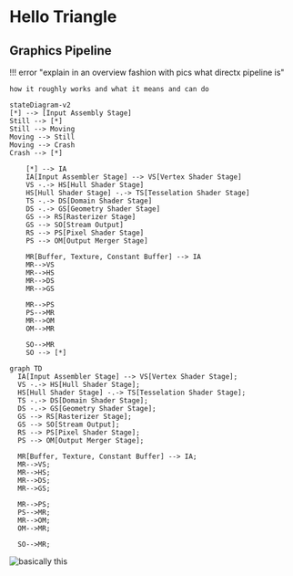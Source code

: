 # Hello Triangle

## Graphics Pipeline

!!! error "explain in an overview fashion with pics what directx pipeline is"

    how it roughly works and what it means and can do

```mermaid
stateDiagram-v2
[*] --> [Input Assembly Stage]
Still --> [*]
Still --> Moving
Moving --> Still
Moving --> Crash
Crash --> [*]
```


```
    [*] --> IA
    IA[Input Assembler Stage] --> VS[Vertex Shader Stage]
    VS -.-> HS[Hull Shader Stage]
    HS[Hull Shader Stage] -.-> TS[Tesselation Shader Stage]
    TS -.-> DS[Domain Shader Stage]
    DS -.-> GS[Geometry Shader Stage]
    GS --> RS[Rasterizer Stage]
    GS --> SO[Stream Output]
    RS --> PS[Pixel Shader Stage]
    PS --> OM[Output Merger Stage]

    MR[Buffer, Texture, Constant Buffer] --> IA
    MR-->VS
    MR-->HS
    MR-->DS
    MR-->GS

    MR-->PS
    PS-->MR
    MR-->OM
    OM-->MR

    SO-->MR
    SO --> [*]
```

```mermaid
graph TD
  IA[Input Assembler Stage] --> VS[Vertex Shader Stage];
  VS -.-> HS[Hull Shader Stage];
  HS[Hull Shader Stage] -.-> TS[Tesselation Shader Stage];
  TS -.-> DS[Domain Shader Stage];
  DS -.-> GS[Geometry Shader Stage];
  GS --> RS[Rasterizer Stage];
  GS --> SO[Stream Output];
  RS --> PS[Pixel Shader Stage];
  PS --> OM[Output Merger Stage];

  MR[Buffer, Texture, Constant Buffer] --> IA;
  MR-->VS;
  MR-->HS;
  MR-->DS;
  MR-->GS;

  MR-->PS;
  PS-->MR;
  MR-->OM;
  OM-->MR;

  SO-->MR;
```

![basically this](https://docs.microsoft.com/en-us/windows/win32/direct3d11/images/d3d11-pipeline-stages.jpg)
